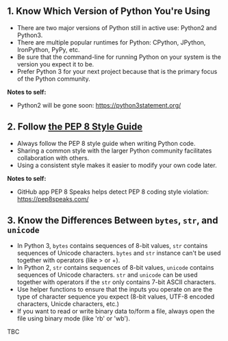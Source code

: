 ## 1. Know Which Version of Python You're Using

* There are two major versions of Python still in active use: Python2 and Python3. 
* There are multiple popular runtimes for Python: CPython, JPython, IronPython, PyPy, etc.
* Be sure that the command-line for running Python on your system is the version you expect it to be.
* Prefer Python 3 for your next project because that is the primary focus of the Python community.

**Notes to self:**
* Python2 will be gone soon: https://python3statement.org/

## 2. Follow [the PEP 8 Style Guide](https://www.python.org/dev/peps/pep-0008/)

* Always follow the PEP 8 style guide when writing Python code.
* Sharing a common style with the larger Python community facilitates collaboration with others.
* Using a consistent style makes it easier to modify your own code later.

**Notes to self:**
* GitHub app PEP 8 Speaks helps detect PEP 8 coding style violation: https://pep8speaks.com/

## 3. Know the Differences Between `bytes`, `str`, and `unicode`

* In Python 3, `bytes` contains sequences of 8-bit values, `str` contains sequences of Unicode characters. `bytes` and `str` instance can't be used together with operators (like > or +).
* In Python 2, `str` contains sequences of 8-bit values, `unicode` contains sequences of Unicode characters. `str` and `unicode` can be used together with operators if the `str` only contains 7-bit ASCII characters.
* Use helper functions to ensure that the inputs you operate on are the type of character sequence you expect (8-bit values, UTF-8 encoded characters, Unicde characters, etc.)
* If you want to read or write binary data to/form a file, always open the file using binary mode (like 'rb' or 'wb').

TBC
